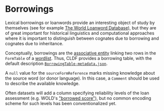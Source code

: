 # Borrowings

Lexical borrowings or loanwords provide an interesting object of study by themselves
(see for example [The World Loanword Database](http://wold.clld.org/)), but they
are of great important for historical linguistics and computational approaches 
where it is important to distinguish between cognates due to borrowing and cognates due to inheritance.

Conceptually, borrowings are the 
[associative entity](https://en.wikipedia.org/wiki/Associative_entity) 
linking two rows in the `FormTable` of a [wordlist](../../modules/Wordlist).
Thus, CLDF provides a borrowing table, with the default description
[`BorrowingTable-metadata.json`](BorrowingTable-metadata.json).

A `null` value for the `sourceFormReference` marks missing knowledge about the source word
(or donor language). In this case, a `Comment` should be used to describe the available
knowledge.

Often datasets will add a column specifying reliability levels of the loan assessment
(e.g. WOLD's ["borrowed score"](http://wold.clld.org/terms#borrowed_score)),
but no common encoding scheme for such levels has been conventionalized yet.
